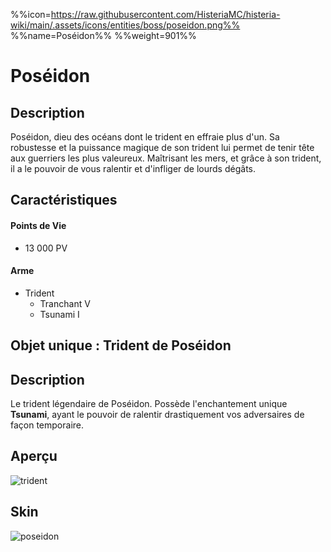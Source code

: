 %%icon=https://raw.githubusercontent.com/HisteriaMC/histeria-wiki/main/.assets/icons/entities/boss/poseidon.png%%
%%name=Poséidon%%
%%weight=901%%
# Poséidon

## Description 
Poséidon, dieu des océans dont le trident en effraie plus d'un. Sa robustesse et la puissance magique de son trident lui permet de tenir tête aux guerriers les plus valeureux. Maîtrisant les mers, et grâce à son trident, il a le pouvoir de vous ralentir et d'infliger de lourds dégâts.

## Caractéristiques

#### __Points de Vie__
+ 13 000 PV

#### __Arme__
+ Trident 
  - Tranchant V
  - Tsunami I

## Objet unique : Trident de Poséidon

## Description
Le trident légendaire de Poséidon. Possède l'enchantement unique __Tsunami__, ayant le pouvoir de ralentir drastiquement vos adversaires de façon temporaire.

## Aperçu
![trident](https://raw.githubusercontent.com/HisteriaMC/histeria-wiki/main/.assets/items/trident.png)

## Skin
![poseidon](https://raw.githubusercontent.com/HisteriaMC/histeria-wiki/main/.assets/entities/boss/poseidon.png)
